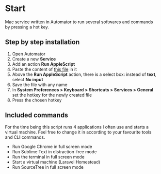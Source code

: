 # Start
Mac service written in Automator to run several softwares and commands by pressing a hot key.

## Step by step installation
1. Open Automator
2. Create a new **Service**
3. Add an action **Run AppleScript**
4. Paste the content of [this file](start.applescript) in it
5. Above the **Run AppleScript** action, there is a select box: instead of **text**, select **No input**
6. Save the file with any name
7. In **System Preferences > Keyboard > Shortcuts > Services > General** set the hotkey for the newly created file
8. Press the chosen hotkey

## Included commands
For the time being this script runs 4 applications I often use and starts a virtual machine. Feel free to change it in according to your favourite tools and CLI commands.

+ Run Google Chrome in full screen mode
+ Run Sublime Text in distraction-free mode
+ Run the terminal in full screen mode
+ Start a virtual machine (Laravel Homestead)
+ Run SourceTree in full screen mode
